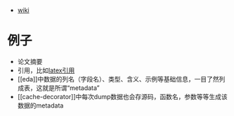 - [wiki](https://en.wikipedia.org/wiki/Metadata)
# 例子
- 论文摘要
- 引用，比如[latex引用](../../latex/example-doc/citation-base.tex)
- [[eda]]中数据的列名（字段名）、类型、含义、示例等基础信息，一目了然列成表，这就是所谓“metadata”
- [[cache-decorator]]中每次dump数据也会存源码，函数名，参数等等生成该数据的metadata